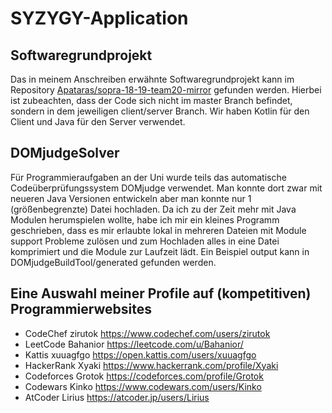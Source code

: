 # SYZYGY-Application

## Softwaregrundprojekt
Das in meinem Anschreiben erwähnte Softwaregrundprojekt kann im Repository [Apataras/sopra-18-19-team20-mirror](https://github.com/Apataras/sopra-18-19-team20-mirror) gefunden werden.
Hierbei ist zubeachten, dass der Code sich nicht im master Branch befindet, sondern in dem jeweiligen client/server Branch.
Wir haben Kotlin für den Client und Java für den Server verwendet.

## DOMjudgeSolver
Für Programmieraufgaben an der Uni wurde teils das automatische Codeüberprüfungssystem DOMjudge verwendet. Man konnte dort zwar mit neueren Java Versionen entwickeln aber man konnte nur 1 (größenbegrenzte) Datei hochladen.
Da ich zu der Zeit mehr mit Java Modulen herumspielen wollte, habe ich mir ein kleines Programm geschrieben, dass es mir erlaubte lokal in mehreren Dateien mit Module support Probleme zulösen und zum Hochladen
alles in eine Datei komprimiert und die Module zur Laufzeit lädt. Ein Beispiel output kann in DOMjudgeBuildTool/generated gefunden werden.

## Eine Auswahl meiner Profile auf (kompetitiven) Programmierwebsites
- CodeChef zirutok https://www.codechef.com/users/zirutok
- LeetCode Bahanior https://leetcode.com/u/Bahanior/
- Kattis xuuagfgo https://open.kattis.com/users/xuuagfgo
- HackerRank Xyaki https://www.hackerrank.com/profile/Xyaki
- Codeforces Grotok https://codeforces.com/profile/Grotok
- Codewars Kinko https://www.codewars.com/users/Kinko
- AtCoder Lirius https://atcoder.jp/users/Lirius
